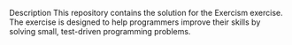 Description
This repository contains the solution for the Exercism exercise.
The exercise is designed to help programmers improve their skills by solving small, test-driven programming problems.
